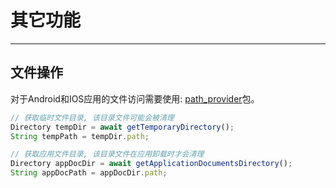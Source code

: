 # 其它功能
---

## 文件操作

对于Android和IOS应用的文件访问需要使用: [path_provider](https://pub.dev/packages/path_provider)包。

```typescript
// 获取临时文件目录, 该目录文件可能会被清理
Directory tempDir = await getTemporaryDirectory();
String tempPath = tempDir.path;

// 获取应用文件目录, 该目录文件在应用卸载时才会清理
Directory appDocDir = await getApplicationDocumentsDirectory();
String appDocPath = appDocDir.path;
```